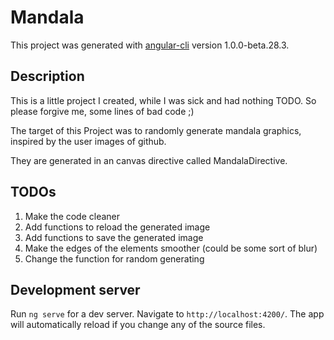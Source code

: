 # Mandala

This project was generated with [angular-cli](https://github.com/angular/angular-cli) version 1.0.0-beta.28.3.

## Description

This is a little project I created, while I was sick and had nothing TODO.
So please forgive me, some lines of bad code ;)

The target of this Project was to randomly generate mandala graphics,
inspired by the user images of github.

They are generated in an canvas directive called MandalaDirective.

## TODOs

1. Make the code cleaner
2. Add functions to reload the generated image
3. Add functions to save the generated image
4. Make the edges of the elements smoother
   (could be some sort of blur)
5. Change the function for random generating

## Development server
Run `ng serve` for a dev server. Navigate to `http://localhost:4200/`. The app will automatically reload if you change any of the source files.
